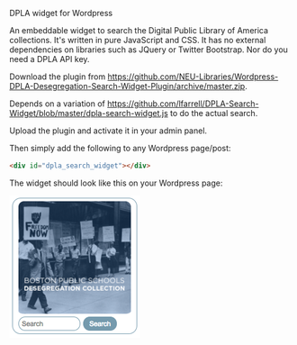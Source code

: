 DPLA widget for Wordpress

An embeddable widget to search the Digital Public Library of America collections.
It's written in pure JavaScript and CSS.  It has no external dependencies on libraries such as JQuery or Twitter Bootstrap.
Nor do you need a DPLA API key.

Download the plugin from https://github.com/NEU-Libraries/Wordpress-DPLA-Desegregation-Search-Widget-Plugin/archive/master.zip. 

Depends on a variation of https://github.com/lfarrell/DPLA-Search-Widget/blob/master/dpla-search-widget.js to do the actual search.

Upload the plugin and activate it in your admin panel.

Then simply add the following to any Wordpress page/post:

```html
<div id="dpla_search_widget"></div>
```


The widget should look like this on your Wordpress page:

![alt tag](https://raw.githubusercontent.com/NEU-Libraries/Wordpress-DPLA-Desegregation-Search-Widget-Plugin/master/DPLA-deseg-widget.png)


